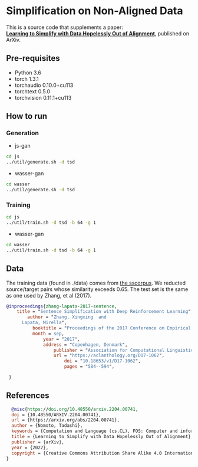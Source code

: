 # Simplification on Non-Aligned Data

This is a source code that supplements a paper: <br/>
[**Learning to Simplify with Data Hopelessly Out of Alignment**](https://arxiv.org/2204.00741), published on ArXiv. 

## Pre-requisites

* Python 3.6
* torch                   1.3.1
* torchaudio              0.10.0+cu113
* torchtext               0.5.0
* torchvision             0.11.1+cu113


## How to run 


### Generation

* js-gan

```bash
cd js
../util/generate.sh -d tsd

```

* wasser-gan

```bash
cd wasser
../util/generate.sh -d tsd

````

### Training


```bash
cd js
../util/train.sh -d tsd -b 64 -g 1

```

* wasser-gan

```bash
cd wasser
../util/train.sh -d tsd -b 64 -g 1

````

## Data

The training data (found in ./data) comes from [the sscorpus](https://github.com/tmu-nlp/sscorpus). We reducted source/target pairs whose similarity exceeds 0.65. The test set is the same as one used by Zhang, et al (2017).
```bibtex
@inproceedings{zhang-lapata-2017-sentence,
    title = "Sentence Simplification with Deep Reinforcement Learning",
        author = "Zhang, Xingxing  and
      Lapata, Mirella",
          booktitle = "Proceedings of the 2017 Conference on Empirical Methods in Natural Language Processing",
	      month = sep,
	          year = "2017",
		      address = "Copenhagen, Denmark",
		          publisher = "Association for Computational Linguistics",
			      url = "https://aclanthology.org/D17-1062",
			          doi = "10.18653/v1/D17-1062",
				      pages = "584--594",

 }
 ```
					  

## References

```bibtex
  @misc{https://doi.org/10.48550/arxiv.2204.00741,
  doi = {10.48550/ARXIV.2204.00741},
  url = {https://arxiv.org/abs/2204.00741},
  author = {Nomoto, Tadashi},
  keywords = {Computation and Language (cs.CL), FOS: Computer and information sciences, FOS: Computer and information sciences},
  title = {Learning to Simplify with Data Hopelessly Out of Alignment},
  publisher = {arXiv},
  year = {2022},
  copyright = {Creative Commons Attribution Share Alike 4.0 International}
}
```

